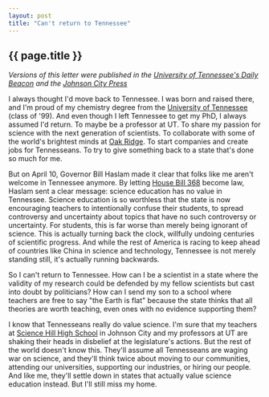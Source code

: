 ```yaml
---
layout: post
title: "Can't return to Tennessee"
---
```


{{ page.title }}
----------------

*Versions of this letter were published in the [University of Tennessee's Daily Beacon](http://utdailybeacon.com/opinion/letters/2012/apr/16/hb-368-harms-tennessees-schools/) and the [Johnson City Press](http://www.johnsoncitypress.com/Opinion/article.php?id=99725)*

I always thought I'd move back to Tennessee.  I was born and raised there, and I'm proud of my chemistry degree from the [University of Tennessee](http://www.utk.edu) (class of '99).  And even though I left Tennessee to get my PhD, I always assumed I'd return.  To maybe be a professor at UT.  To share my passion for science with the next generation of scientists.  To collaborate with some of the world's brightest minds at [Oak Ridge](http://www.ornl.gov).  To start companies and create jobs for Tennesseans.  To try to give something back to a state that's done so much for me.

<!-- more start -->

But on April 10, Governor Bill Haslam made it clear that folks like me aren't welcome in Tennessee anymore.  By letting [House Bill 368](http://www.capitol.tn.gov/Bills/107/Bill/HB0368.pdf) become law, Haslam sent a clear message:  science education has no value in Tennessee.  Science education is so worthless that the state is now encouraging teachers to intentionally confuse their students, to spread controversy and uncertainty about topics that have no such controversy or uncertainty.  For students, this is far worse than merely being ignorant of science.  This is actually turning back the clock, willfully undoing centuries of scientific progress.  And while the rest of America is racing to keep ahead of countries like China in science and technology, Tennessee is not merely standing still, it's actually running backwards.

So I can't return to Tennessee.  How can I be a scientist in a state where the validity of my research could be defended by my fellow scientists but cast into doubt by politicians?  How can I send my son to a school where teachers are free to say "the Earth is flat" because the state thinks that all theories are worth teaching, even ones with no evidence supporting them?

I know that Tennesseans really do value science.  I'm sure that my teachers at [Science Hill High School](http://ww2.jcschools.org/SHHS/) in Johnson City and my professors at UT are shaking their heads in disbelief at the legislature's actions.  But the rest of the world doesn't know this.  They'll assume all Tennesseans are waging war on science, and they'll think twice about moving to our communities, attending our universities, supporting our industries, or hiring our people.  And like me, they'll settle down in states that actually value science education instead.  But I'll still miss my home.

<!-- more end -->